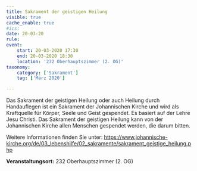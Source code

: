 ```yaml
---
title: Sakrament der geistigen Heilung
visible: true
cache_enable: true
#ics: 
date: 20-03-20
rule: 
event:
	start: 20-03-2020 17:30
	end: 20-03-2020 18:30
	location: '232 Oberhauptszimmer (2. OG)'
taxonomy:
	category: ['Sakrament']
	tag: ['März 2020']

---
```

Das Sakrament der geistigen Heilung oder auch Heilung durch Handauflegen ist ein Sakrament der Johannischen Kirche und wird als Kraftquelle für Körper, Seele und Geist gespendet. Es basiert auf der Lehre Jesu Christi. Das Sakrament der geistigen Heilung kann von der Johannischen Kirche allen Menschen gespendet werden, die darum bitten.

Weitere Informationen finden Sie unter:
https://www.johannische-kirche.org/de/03_lebenshilfe/02_sakramente/sakrament_geistige_heilung.php



**Veranstaltungsort:** 232 Oberhauptszimmer (2. OG)

